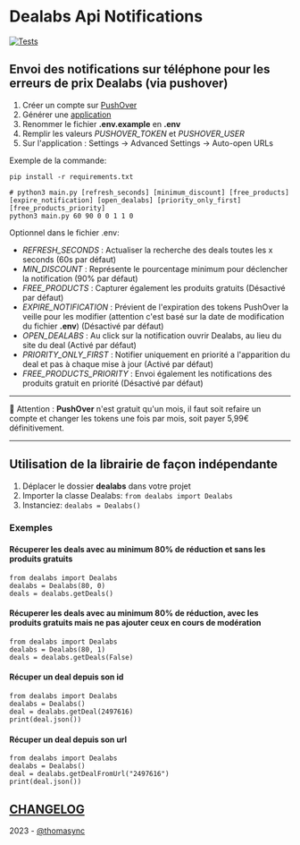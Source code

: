 # Dealabs Api Notifications

[![Tests](https://github.com/thomasync/dealabs-api-notifications/actions/workflows/python-package.yml/badge.svg)](https://github.com/thomasync/dealabs-api-notifications/actions/workflows/python-package.yml)

## Envoi des notifications sur téléphone pour les erreurs de prix Dealabs (via pushover)

1. Créer un compte sur [PushOver](https://pushover.net/)
2. Générer une [application](https://pushover.net/apps/build)
3. Renommer le fichier **.env.example** en **.env**
4. Remplir les valeurs _PUSHOVER_TOKEN_ et _PUSHOVER_USER_
5. Sur l'application : Settings -> Advanced Settings -> Auto-open URLs

Exemple de la commande:

```
pip install -r requirements.txt

# python3 main.py [refresh_seconds] [minimum_discount] [free_products] [expire_notification] [open_dealabs] [priority_only_first] [free_products_priority]
python3 main.py 60 90 0 0 1 1 0
```

Optionnel dans le fichier .env:

- _REFRESH_SECONDS_ : Actualiser la recherche des deals toutes les x seconds (60s par défaut)
- _MIN_DISCOUNT_ : Représente le pourcentage minimum pour déclencher la notification (90% par défaut)
- _FREE_PRODUCTS_ : Capturer également les produits gratuits (Désactivé par défaut)
- _EXPIRE_NOTIFICATION_ : Prévient de l'expiration des tokens PushOver la veille pour les modifier (attention c'est basé sur la date de modification du fichier **.env**) (Désactivé par défaut)
- _OPEN_DEALABS_ : Au click sur la notification ouvrir Dealabs, au lieu du site du deal (Activé par défaut)
- _PRIORITY_ONLY_FIRST_ : Notifier uniquement en priorité a l'apparition du deal et pas à chaque mise à jour (Activé par défaut)
- _FREE_PRODUCTS_PRIORITY_ : Envoi également les notifications des produits gratuit en priorité (Désactivé par défaut)

---

🚨 Attention : **PushOver** n'est gratuit qu'un mois, il faut soit refaire un compte et changer les tokens une fois par mois, soit payer 5,99€ définitivement.

---

## Utilisation de la librairie de façon indépendante

1. Déplacer le dossier **dealabs** dans votre projet
2. Importer la classe Dealabs: `from dealabs import Dealabs`
3. Instanciez: `dealabs = Dealabs()`

### Exemples

#### Récuperer les deals avec au minimum 80% de réduction et sans les produits gratuits

```
from dealabs import Dealabs
dealabs = Dealabs(80, 0)
deals = dealabs.getDeals()
```

#### Récuperer les deals avec au minimum 80% de réduction, avec les produits gratuits mais ne pas ajouter ceux en cours de modération

```
from dealabs import Dealabs
dealabs = Dealabs(80, 1)
deals = dealabs.getDeals(False)
```

#### Récuper un deal depuis son id

```
from dealabs import Dealabs
dealabs = Dealabs()
deal = dealabs.getDeal(2497616)
print(deal.json())
```

#### Récuper un deal depuis son url

```
from dealabs import Dealabs
dealabs = Dealabs()
deal = dealabs.getDealFromUrl("2497616")
print(deal.json())
```

## [CHANGELOG](https://github.com/thomasync/dealabs-api-notifications/blob/main/CHANGELOG.MD)

2023 - [@thomasync](https://github.com/thomasync)
